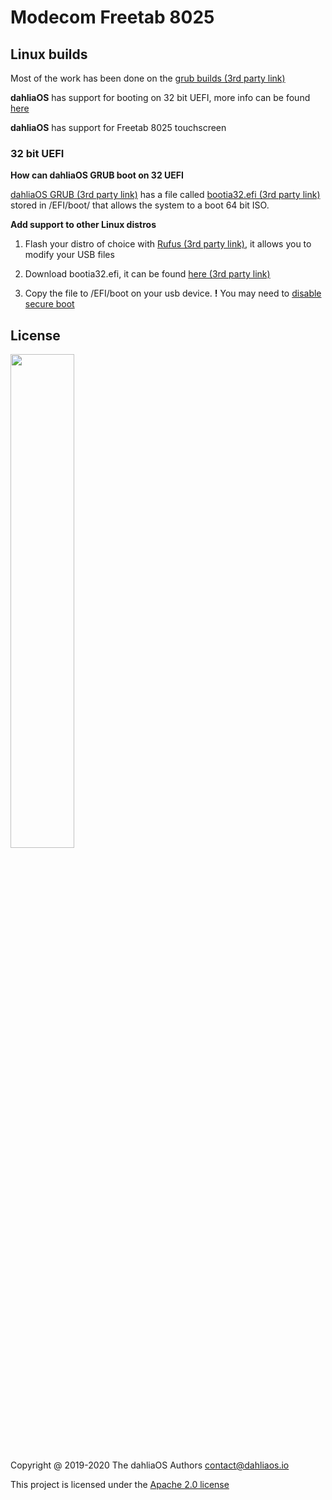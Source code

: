 # Modecom Freetab 8025

## Linux builds

Most of the work has been done on the [grub builds (3rd party link)](https://github.com/HexaOneOfficial/dahliaos)

**dahliaOS** has support for booting on 32 bit UEFI, more info can be found [here](32_uefi.md)

**dahliaOS** has support for Freetab 8025 touchscreen

### 32 bit UEFI

**How can dahliaOS GRUB boot on 32 UEFI**

[dahliaOS GRUB (3rd party link)](https://github.com/HexaOneOfficial/dahliaos) has a file called [bootia32.efi (3rd party link)](https://github.com/HexaOneOfficial/dahliaos/blob/master/BOOT/bootia32.efi) stored in /EFI/boot/ that allows the system to a boot 64 bit ISO.

**Add support to other Linux distros**

1. Flash your distro of choice with [Rufus (3rd party link)](https://rufus.ie/), it allows you to modify your USB files

2. Download bootia32.efi, it can be found [here (3rd party link)](https://github.com/HexaOneOfficial/dahliaos/blob/master/BOOT/bootia32.efi?raw=true)

3. Copy the file to /EFI/boot on your usb device. **!** You may need to [disable secure boot](../../assets/secure-boot/Disable-Secure-Boot.md)

## License

<p align="left">
  <img width="45%" src="https://github.com/dahlia-os/brand/blob/master/Logo%20SVGs/dahliaOS%20logo%20with%20text%20(drop%20shadow).svg"
</p>

Copyright @ 2019-2020 The dahliaOS Authors contact@dahliaos.io

This project is licensed under the [Apache 2.0 license](../../LICENSE)
